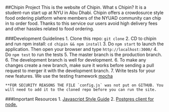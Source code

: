 ##Chipin Project
This is the website of Chipin. What s Chipin? It is a student-run start up at NYU in Abu Dhabi.
Chipin offers a crowdosurce style food ordering platform where members of the NYUAD community can
chip in to order food. Thanks to this service our users avoid high delivery fees and other hassles related to food ordering. 

###Development Guidelines
	1. Clone this repo: `git clone`
	2. CD to chipin and run npm install: `cd chipin && npm install`
	3. Do `npm start` to launch the application. Then open your browser and type `http://localhost:3000/`
	4. Do `npm test` to run the tests
	5. The master branch is the production branch.
	6. The development branch is well for development.
	6. To make any changes create a new branch, make sure it works before sending a pull request to merger 
	it with the development branch.
	7. Write tests for your new features. We use the testing framework [mocha](https://github.com/airbnb/javascript)

	**FOR SECURITY REASONS THE FILE `config.js` was not put on GITHUB. You will need to add it to the cloned repo before you can run the site.

###Important Resources
	1. [Javascript Style Guide](https://github.com/airbnb/javascript)
	2. [Postgres client for node.](https://github.com/brianc/node-postgres)

